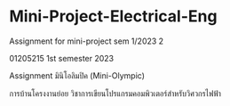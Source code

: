 # Mini-Project-Electrical-Eng 

Assignment for mini-project sem 1/2023 2

01205215 1st semester 2023

Assignment มินิโอลิมปิค (Mini-Olympic) 

การบ้านโครงงานย่อย วิชาการเขียนโปรแกรมคอมพิวเตอร์สำหรับวิศวกรไฟฟ้า

